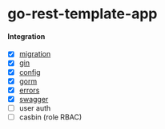 # go-rest-template-app

#### Integration
- [x] [migration](github.com/golang-migrate/migrate/v4)
- [x] [gin](github.com/gin-gonic/gin)
- [x] [config](github.com/spf13/viper)
- [x] [gorm](github.com/jinzhu/gorm)
- [x] [errors](github.com/pkg/errors)
- [x] [swagger](github.com/swaggo/swag)
- [ ] user auth
- [ ] casbin (role RBAC)
